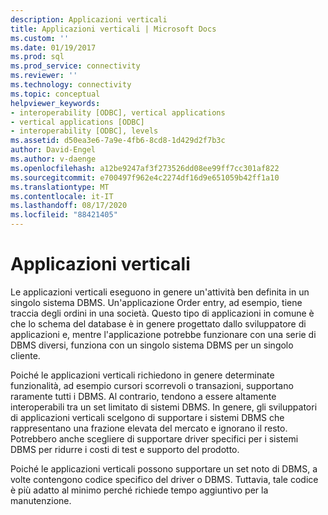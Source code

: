 ```yaml
---
description: Applicazioni verticali
title: Applicazioni verticali | Microsoft Docs
ms.custom: ''
ms.date: 01/19/2017
ms.prod: sql
ms.prod_service: connectivity
ms.reviewer: ''
ms.technology: connectivity
ms.topic: conceptual
helpviewer_keywords:
- interoperability [ODBC], vertical applications
- vertical applications [ODBC]
- interoperability [ODBC], levels
ms.assetid: d50ea3e6-7a9e-4fb6-8cd8-1d429d2f7b3c
author: David-Engel
ms.author: v-daenge
ms.openlocfilehash: a12be9247af3f273526dd08ee99ff7cc301af822
ms.sourcegitcommit: e700497f962e4c2274df16d9e651059b42ff1a10
ms.translationtype: MT
ms.contentlocale: it-IT
ms.lasthandoff: 08/17/2020
ms.locfileid: "88421405"
---
```

# <a name="vertical-applications"></a>Applicazioni verticali
Le applicazioni verticali eseguono in genere un'attività ben definita in un singolo sistema DBMS. Un'applicazione Order entry, ad esempio, tiene traccia degli ordini in una società. Questo tipo di applicazioni in comune è che lo schema del database è in genere progettato dallo sviluppatore di applicazioni e, mentre l'applicazione potrebbe funzionare con una serie di DBMS diversi, funziona con un singolo sistema DBMS per un singolo cliente.  
  
 Poiché le applicazioni verticali richiedono in genere determinate funzionalità, ad esempio cursori scorrevoli o transazioni, supportano raramente tutti i DBMS. Al contrario, tendono a essere altamente interoperabili tra un set limitato di sistemi DBMS. In genere, gli sviluppatori di applicazioni verticali scelgono di supportare i sistemi DBMS che rappresentano una frazione elevata del mercato e ignorano il resto. Potrebbero anche scegliere di supportare driver specifici per i sistemi DBMS per ridurre i costi di test e supporto del prodotto.  
  
 Poiché le applicazioni verticali possono supportare un set noto di DBMS, a volte contengono codice specifico del driver o DBMS. Tuttavia, tale codice è più adatto al minimo perché richiede tempo aggiuntivo per la manutenzione.
